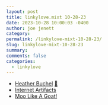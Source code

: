 ```yaml
---
layout: post
title: linkylove.mixt 10-28-23
date: 2023-10-28 10:00:03 -0400
author: joe jenett
category: 
permalink: /linkylove-mixt-10-28-23/
slug: linkylove-mixt-10-28-23
summary: 
comments: false
categories:
  - linkylove
---
```

<ul class="linkylove">
	<li><a title="Heather Buchel" href="https://heather-buchel.com/">Heather Buchel</a> <a href="https://pinboard.in/u:angusf">📌</a></li>
	<li><a title="Internet Artifacts" href="https://neal.fun/internet-artifacts/">Internet Artifacts</a></li>
	<li><a title="Moo" href="https://mooeena.site/">Moo Like A Goat!</a></li>
</ul>
<a href="https://brid.gy/publish/mastodon"></a>